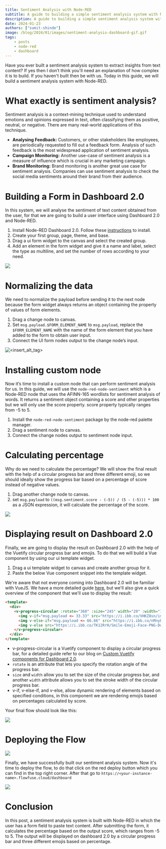 ```yaml
---
title: Sentiment Analysis with Node-RED
subtitle: A guide to building a simple sentiment analysis system with Node-RED.
description: A guide to building a simple sentiment analysis system with Node-RED.
date: 2024-01-23
authors: ["sumit-shinde"]
image: /blog/2024/01/images/sentiment-analysis-dashboard-gif.gif
tags:
    - posts
    - node-red
    - dashboard
---
```


Have you ever built a sentiment analysis system to extract insights from text content? If yes then I don’t think you'll need an explanation of how complex it is to build. If you haven't built then be with us. Today in this guide, we will build a sentiment analysis system with Node-RED.

<!--more-->

# What exactly is sentiment analysis?

Sentiment analysis is a context-mining technique used to understand emotions and opinions expressed in text, often classifying them as positive, neutral, or negative. There are many real-world applications of this technique.

- **Analysing Feedback:** Customers, or other stakeholders like employees, are periodically requested to fill out a feedback form. Analysis of such feedback is the most widespread application of sentiment analysis.
- **Campaign Monitoring:** Another use-case of sentiment analysis is a measure of influence which is crucial in any marketing campaign.
- **Brand Monitoring:** Brand monitoring is another great use case for sentiment analysis. Companies can use sentiment analysis to check the social media sentiments around their brand from their audience.

# Building a Form in Dashboard 2.0

In this system, we will analyse the sentiment of text content obtained from the user, for that we are going to build a user interface using Dashboard 2.0 and Node-RED.

1. Install Node-RED Dashboard 2.0. Follow these [instructions](https://dashboard.flowfuse.com/getting-started.html) to install.
2. Create your first group, page, theme, and base.
3. Drag a ui form widget to the canvas and select the created group.
4. Add an element in the form widget and give it a name and label, select the type as multiline, and set the number of rows according to your need.

![](./images/sentiment-analysis-form.png)

# Normalizing the data

We need to normalize the payload before sending it to the next node because the form widget always returns an object containing the property of values of form elements.

1. Drag a change node to canvas.
2. Set `msg.payload.$FORM_ELEMENT_NAME` to `msg.payload`, replace the `$FORM_ELEMENT_NAME` with the name of the form element that you have added to the form to obtain user input.
3. Connect the UI form nodes output to the change node’s input.

![<insert_alt_tag>](./images/sentiment-anlaysis-change-node(1).png "insert image description")

# Installing custom node

Now it’s time to install a custom node that can perform sentiment analysis for us. In this guide, we will use the `node-red-node-sentiment` which is a Node-RED node that uses the AFINN-165 wordlists for sentiment analysis of words. It returns a sentiment object containing a score and other properties but we will only use the score property. score property typically ranges from -5 to 5.

1. Install the `node-red-node-sentiment` package by the node-red palette manager.
2. Drag a sentiment node to canvas.
3. Connect the change nodes output to sentiment node input.

# Calculating percentage

Why do we need to calculate the percentage? We will show the final result with the help of a circular progress bar and three different emoji, so we should ideally show the progress bar based on a percentage of score instead of negative values.

1. Drag another change node to canvas.
2. set `msg.payload` to `((msg.sentiment.score - (-5)) / (5 - (-5))) * 100` as a JSON expression, it will calculate the percentage of the score.

![](./images/sentiment-analysis-change-node(2).png)

# Displaying result on Dashboard 2.0
Finally, we are going to display the result on Dashboard 2.0 with the help of the Vuetify circular progress bar and emojis. To do that we will build a Vue component by using our ui template widget.

1. Drag a ui template widget to canvas and create another group for it.
2. Paste the below Vue component snippet into the template widget.

We're aware that not everyone coming into Dashboard 2.0 will be familiar with VueJS. We have a more detailed guide [here](https://dashboard.flowfuse.com/nodes/widgets/ui-template.html#building-full-vue-components), but we'll also give a quick overview of the component that we'll use to display the result:

```html
<template>
  <div>
    <v-progress-circular :rotate="360" :size="245" width="20" :width="15" :model-value="msg.payload" color="rgb(0,255,0)">
      <img v-if="msg.payload <= 33.33" src="https://i.ibb.co/VHKZ8sn/imgbin-smirk-emoji-face-emoticon-smile-png.png" width="240" height="240" alt="sad emoji">
      <img v-else-if="msg.payload <= 66.66" src="https://i.ibb.co/nMnybLJ/imgbin-emoji-computer-icons-emoticon-smiley-png.png"  width="240" height="240" alt="neutral emoji">
      <img v-else src="https://i.ibb.co/TK12RrH/Smile-Emoji-Face-PNG-Download-Image.png" width="240" height="240" alt="happy emoji">
    </v-progress-circular>
  </div>
</template>
```

- v-progress-circular is a Vuetify component to display a circular progress bar, for a detailed guide refer to our blog on  [Custom Vuetify components for Dashboard 2.0](https://flowfuse.com/blog/2023/10/custom-vuetify-components-dashboard/).
- `rotate` is an attribute that lets you specify the rotation angle of the progress bar.
- `size` and `width` allow you to set the size of the circular progress bar, and another `width` attribute allows you to set the stroke width of the circular progress bar.
-  v-if, v-else-if, and v-else, allow dynamic rendering of elements based on specified conditions, in this component we are rendering emojis based on percentages calculated by score.

Your final flow should look like this:

![](./images/sentiment-anlaysis-flow.png)

# Deploying the Flow

![](./images/sentiement-analysis-flowfuse-editor.png)

Finally, we have successfully built our sentiment analysis system. Now it's time to deploy the flow, to do that click on the red deploy button which you can find in the top right corner. After that go to `https://<your-instance-name>.flowfuse.cloud/dashboard`

![](./images/sentiment-analysis-dashboard-gif.gif)

# Conclusion

In this post, a sentiment analysis system is built with Node-RED in which the user has a form field to paste text content. After submitting the form, it calculates the percentage based on the output score, which ranges from -5 to 5. The output will be displayed on dashboard 2.0 by a circular progress bar and three different emojis based on percentage.
